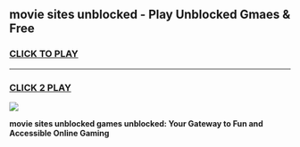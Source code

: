 
## movie sites unblocked - Play Unblocked Gmaes & Free
<h3>
<a href="https://news.freeplayer.one?title=movie_sites_unblocked&ref=23F">CLICK TO PLAY</a></h3>
<hr>

<h3>
<a href="https://news.freeplayer.one?title=movie_sites_unblocked&ref=23F">CLICK 2 PLAY</a>
  
</h3>

<a href="https://news.freeplayer.one?title=movie_sites_unblocked&ref=23F/"><img src="https://clearcache.store/games.png"></a>


**movie sites unblocked games unblocked: Your Gateway to Fun and Accessible Online Gaming**

